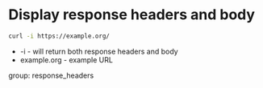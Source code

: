 # Display response headers and body

```bash
curl -i https://example.org/
```

- -i - will return both response headers and body
- example.org - example URL

group: response_headers
